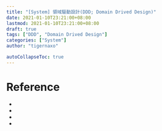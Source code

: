 ```yaml
---
title: "[System] 領域驅動設計(DDD; Domain Drived Design)"
date: 2021-01-10T23:21:00+08:00
lastmod: 2021-01-10T23:21:00+08:00
draft: true
tags: ["DDD", "Domain Drived Design"]
categories: ["System"]
author: "tigernaxo"

autoCollapseToc: true
---
```

# Reference
- []()
- []()
- []()
- []()